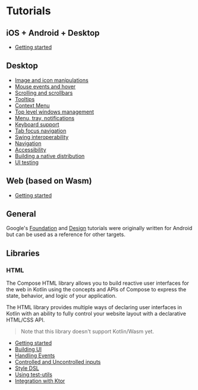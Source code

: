 # Tutorials

## iOS + Android + Desktop
* [Getting started](https://jb.gg/start-cmp)

## Desktop
* [Image and icon manipulations](Image_And_Icons_Manipulations)
* [Mouse events and hover](Mouse_Events)
* [Scrolling and scrollbars](Desktop_Components#scrollbars)
* [Tooltips](Desktop_Components#tooltips)
* [Context Menu](Context_Menu/README.md)
* [Top level windows management](Window_API_new)
* [Menu, tray, notifications](Tray_Notifications_MenuBar_new)
* [Keyboard support](Keyboard)
* [Tab focus navigation](Tab_Navigation)
* [Swing interoperability](Swing_Integration)
* [Navigation](Navigation)
* [Accessibility](Accessibility)
* [Building a native distribution](Native_distributions_and_local_execution)
* [UI testing](UI_Testing)

## Web (based on Wasm)
* [Getting started](https://kotl.in/wasm-compose-example)

## General

Google's [Foundation](https://developer.android.com/jetpack/compose/documentation#core) and [Design](https://developer.android.com/jetpack/compose/documentation#design) tutorials were originally written for Android but can be used as a reference for other targets.

## Libraries

### HTML
The Compose HTML library allows you to build reactive user interfaces for the web in Kotlin using the concepts and APIs of Compose to express the state, behavior, and logic of your application.

The HTML library provides multiple ways of declaring user interfaces in Kotlin with an ability to fully control your website layout with a declarative HTML/CSS API.

> Note that this library doesn't support Kotlin/Wasm yet.

* [Getting started](HTML/Getting_Started) 
* [Building UI](HTML/Building_UI)
* [Handling Events](HTML/Events_Handling)
* [Controlled and Uncontrolled inputs](HTML/Controlled_Uncontrolled_Inputs)
* [Style DSL](HTML/Style_Dsl)
* [Using test-utils](HTML/Using_Test_Utils)
* [Integration with Ktor](https://play.kotlinlang.org/hands-on/Full%20Stack%20Web%20App%20with%20Kotlin%20Multiplatform)